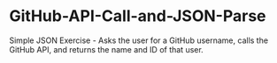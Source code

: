 # GitHub-API-Call-and-JSON-Parse
Simple JSON Exercise - Asks the user for a GitHub username, calls the GitHub API, and returns the name and ID of that user.
